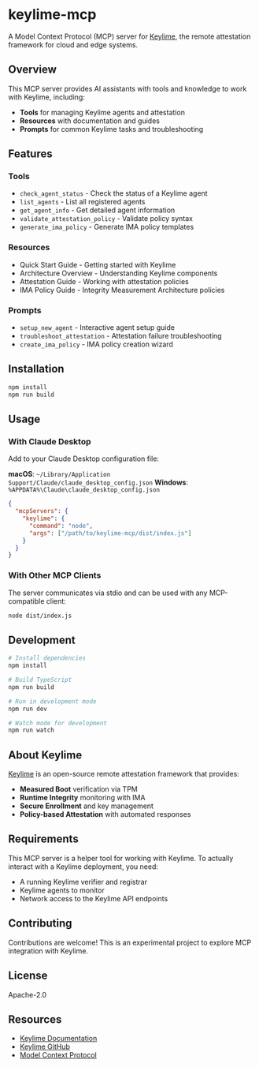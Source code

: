 # keylime-mcp

A Model Context Protocol (MCP) server for [Keylime](https://keylime.dev), the remote attestation framework for cloud and edge systems.

## Overview

This MCP server provides AI assistants with tools and knowledge to work with Keylime, including:

- **Tools** for managing Keylime agents and attestation
- **Resources** with documentation and guides
- **Prompts** for common Keylime tasks and troubleshooting

## Features

### Tools

- `check_agent_status` - Check the status of a Keylime agent
- `list_agents` - List all registered agents
- `get_agent_info` - Get detailed agent information
- `validate_attestation_policy` - Validate policy syntax
- `generate_ima_policy` - Generate IMA policy templates

### Resources

- Quick Start Guide - Getting started with Keylime
- Architecture Overview - Understanding Keylime components
- Attestation Guide - Working with attestation policies
- IMA Policy Guide - Integrity Measurement Architecture policies

### Prompts

- `setup_new_agent` - Interactive agent setup guide
- `troubleshoot_attestation` - Attestation failure troubleshooting
- `create_ima_policy` - IMA policy creation wizard

## Installation

```bash
npm install
npm run build
```

## Usage

### With Claude Desktop

Add to your Claude Desktop configuration file:

**macOS**: `~/Library/Application Support/Claude/claude_desktop_config.json`
**Windows**: `%APPDATA%\Claude\claude_desktop_config.json`

```json
{
  "mcpServers": {
    "keylime": {
      "command": "node",
      "args": ["/path/to/keylime-mcp/dist/index.js"]
    }
  }
}
```

### With Other MCP Clients

The server communicates via stdio and can be used with any MCP-compatible client:

```bash
node dist/index.js
```

## Development

```bash
# Install dependencies
npm install

# Build TypeScript
npm run build

# Run in development mode
npm run dev

# Watch mode for development
npm run watch
```

## About Keylime

[Keylime](https://keylime.dev) is an open-source remote attestation framework that provides:

- **Measured Boot** verification via TPM
- **Runtime Integrity** monitoring with IMA
- **Secure Enrollment** and key management
- **Policy-based Attestation** with automated responses

## Requirements

This MCP server is a helper tool for working with Keylime. To actually interact with a Keylime deployment, you need:

- A running Keylime verifier and registrar
- Keylime agents to monitor
- Network access to the Keylime API endpoints

## Contributing

Contributions are welcome! This is an experimental project to explore MCP integration with Keylime.

## License

Apache-2.0

## Resources

- [Keylime Documentation](https://keylime-docs.readthedocs.io/)
- [Keylime GitHub](https://github.com/keylime/keylime)
- [Model Context Protocol](https://modelcontextprotocol.io/)